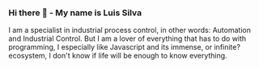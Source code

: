 ### Hi there 👋 - My name is Luis Silva

I am a specialist in industrial process control, in other words: Automation and Industrial Control.
But I am a lover of everything that has to do with programming, I especially like Javascript and its immense, or infinite? ecosystem, I don't know if life will be enough to know everything.

<!--
**kimatosuyaka/kimatosuyaka** is a ✨ _special_ ✨ repository because its `README.md` (this file) appears on your GitHub profile.

Here are some ideas to get you started:

- 🔭 I’m currently working on ...
- 🌱 I’m currently learning ...
- 👯 I’m looking to collaborate on ...
- 🤔 I’m looking for help with ...
- 💬 Ask me about ...
- 📫 How to reach me: ...
- 😄 Pronouns: ...
- ⚡ Fun fact: ...
-->
